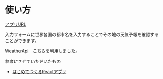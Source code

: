 # 使い方

[アプリURL](https://ibuki-matsumoto.github.io/weather-practice/)

入力フォームに世界各国の都市名を入力することでその地の天気予報を確認することができます。

[WeatherApi](https://www.weatherapi.com/)　こちらを利用しました。


参考にさせていただいたもの
- [はじめてつくるReactアプリ](https://www.amazon.co.jp/%E3%81%AF%E3%81%98%E3%82%81%E3%81%A6%E3%81%A4%E3%81%8F%E3%82%8BReact%E3%82%A2%E3%83%97%E3%83%AA-mod728-ebook/dp/B08XWMVX76/ref=sr_1_5?__mk_ja_JP=%E3%82%AB%E3%82%BF%E3%82%AB%E3%83%8A&dchild=1&keywords=React&qid=1625734004&refinements=p_n_feature_nineteen_browse-bin%3A3169286051&rnid=3169285051&s=digital-text&sr=1-5)
